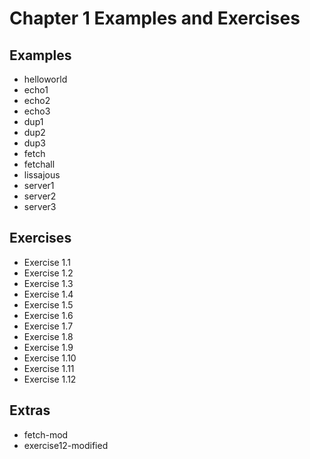 Chapter 1 Examples and Exercises
================================

## Examples
- helloworld
- echo1
- echo2
- echo3
- dup1
- dup2
- dup3
- fetch
- fetchall
- lissajous
- server1
- server2
- server3

## Exercises
- Exercise 1.1
- Exercise 1.2
- Exercise 1.3
- Exercise 1.4
- Exercise 1.5
- Exercise 1.6
- Exercise 1.7
- Exercise 1.8
- Exercise 1.9
- Exercise 1.10
- Exercise 1.11
- Exercise 1.12

## Extras
- fetch-mod
- exercise12-modified
